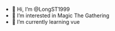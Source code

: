 - 👋 Hi, I’m @LongST1999
- 👀 I’m interested in Magic The Gathering
- 🌱 I’m currently learning vue

<!---
LongST1999/LongST1999 is a ✨ special ✨ repository because its `README.md` (this file) appears on your GitHub profile.
You can click the Preview link to take a look at your changes.
--->
